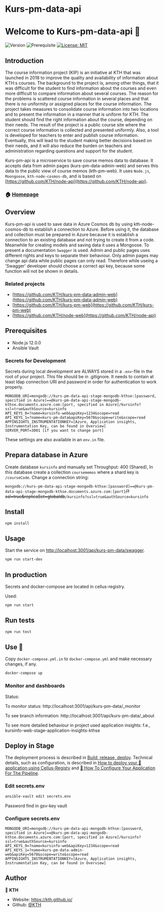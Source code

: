 # Kurs-pm-data-api
# Welcome to Kurs-pm-data-api 👋

![Version](https://img.shields.io/badge/version-0.1.0-blue.svg?cacheSeconds=2592000)
![Prerequisite](https://img.shields.io/badge/node-12.0.0-blue.svg)
[![License: MIT](https://img.shields.io/badge/License-MIT-yellow.svg)](#)

## Introduction

The course information project (KIP) is an initiative at KTH that was launched in 2018 to improve the quality and availability of information about KTH:s courses. The background to the project is, among other things, that it was difficult for the student to find information about the courses and even more difficult to compare information about several courses. The reason for the problems is scattered course information in several places and that there is no uniformity or assigned places for the course information. The project takes measures to consolidate course information into two locations and to present the information in a manner that is uniform for KTH. The student should find the right information about the course, depending on their needs. The result of the project is a public course site where the correct course information is collected and presented uniformly. Also, a tool is developed for teachers to enter and publish course information. Eventually, this will lead to the student making better decisions based on their needs, and it will also reduce the burden on teachers and administration regarding questions and support for the student.

Kurs-pm-api is a microservice to save course memos data to database. It accepts data from admin pages (kurs-pm-data-admin-web) and serves this data to the public view of course memos (kth-pm-web). It uses `Node.js`, `Moongoose`, `kth-node-cosmos-db`, and is based on [https://github.com/KTH/node-api](https://github.com/KTH/node-api).

### 🏠 [Homepage](https://github.com/KTH/kurs-pm-data-api)

## Overview

Kurs-pm-api is used to save data in Azure Cosmos db by using kth-node-cosmos-db to establish a connection to Azure. Before using it, the database and collection must be prepared in Azure because it is establish a connection to an existing database and not trying to create it from a code. Meanwhile for creating models and saving data it uses a Mongoose. To present a documentation `Swagger` is used.
Admin and public pages uses different rights and keys to separate their behaviour.
Only admin pages may change api data while public pages can only read. Therefore while useing a 'Swagger' developer should choose a correct api key, because some function will not be shown in details.


### Related projects

- [https://github.com/KTH/kurs-pm-data-admin-web](https://github.com/KTH/kurs-pm-data-admin-web)
- [https://github.com/KTH/kurs-pm-web](https://github.com/KTH/kurs-pm-web)
- [https://github.com/KTH/node-web](https://github.com/KTH/node-api)

## Prerequisites

- Node.js 12.0.0
- Ansible Vault

### Secrets for Development

Secrets during local development are ALWAYS stored in a `.env`-file in the root of your project. This file should be in .gitignore. It needs to contain at least ldap connection URI and password in order for authentication to work properly.

```
MONGODB_URI=mongodb://kurs-pm-data-api-stage-mongodb-kthse:[password, specified in Azure]==@kurs-pm-data-api-stage-mongodb-kthse.documents.azure.com:[port, specified in Azure]/kursinfo?ssl=true&authSource=kursinfo
API_KEYS_0=?name=kursinfo-web&apiKey=1234&scope=read
API_KEYS_1=?name=kurs-pm-data&apiKey=5678&scope=write&scope=read
APPINSIGHTS_INSTRUMENTATIONKEY=[Azure, Application insights, Instrumentation Key, can be found in Overview]
SERVER_PORT=3001 [if you want to change port]
```

These settings are also available in an `env.in` file.

## Prepara database in Azure

Create database `kursinfo` and manually set Throughput: 400 (Shared),
In this database create a collection `coursememos` where a shard key is `/courseCode`.
Change a connection string:

`mongodb://kurs-pm-data-api-stage-mongodb-kthse:[password]==@kurs-pm-data-api-stage-mongodb-kthse.documents.azure.com:[port]`~~/?ssl=true&replicaSet=globaldb~~`/kursinfo?ssl=true&authSource=kursinfo`




## Install

```sh
npm install
```

## Usage

Start the service on [http://localhost:3001/api/kurs-pm-data/swagger](http://localhost:3001/api/kurs-pm-data/swagger).

```sh
npm run start-dev
```

## In production

Secrets and docker-compose are located in cellus-registry.

Used:
```sh
npm run start
```

## Run tests

```sh
npm run test
```

## Use 🐳

Copy `docker-compose.yml.in` to `docker-compose.yml` and make necessary changes, if any. 

```sh
docker-compose up
```


### Monitor and dashboards

Status: 

To monitor status: http://localhost:3001/api/kurs-pm-data/_monitor

To see branch information: http://localhost:3001/api/kurs-pm-data/_about

To see more detailed behaviour in project used application insights: f.e., kursinfo-web-stage-application-insights-kthse


## Deploy in Stage

The deployment process is described in [Build, release, deploy](https://confluence.sys.kth.se/confluence/x/aY3_Ag). Technical details, such as configuration, is described in [How to deploy your 🐳 application using Cellus-Registy](https://gita.sys.kth.se/Infosys/cellus-registry/blob/master/HOW-TO-DEPLOY.md) and [🔧 How To Configure Your Application For The Pipeline](https://gita.sys.kth.se/Infosys/cellus-registry/blob/master/HOW-TO-CONFIGURE.md).

### Edit secrets.env

```sh
ansible-vault edit secrets.env
```
Password find in gsv-key vault

### Configure secrets.env

```
MONGODB_URI=mongodb://kurs-pm-data-api-mongodb-kthse:[password, specified in Azure]==@kurs-pm-data-api-mongodb-kthse.documents.azure.com:[port, specified in Azure]/kursinfo?ssl=true&authSource=kursinfo
API_KEYS_0=?name=kursinfo-web&apiKey=1234&scope=read
API_KEYS_1=?name=kurs-pm-data-admin-web&apiKey=5678&scope=write&scope=read
APPINSIGHTS_INSTRUMENTATIONKEY=[Azure, Application insights, Instrumentation Key, can be found in Overview]
```

## Author

👤 **KTH**

- Website: https://kth.github.io/
- Github: [@KTH](https://github.com/KTH)
